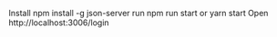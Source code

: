 Install  npm install -g json-server
run npm run start or yarn start
Open http://localhost:3006/login
